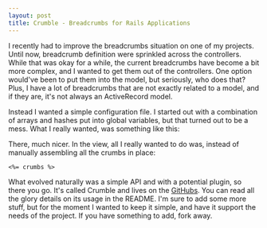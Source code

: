```yaml
---
layout: post
title: Crumble - Breadcrumbs for Rails Applications
---
```

I recently had to improve the breadcrumbs situation on one of my projects. Until now, breadcrumb definition were sprinkled across the controllers. While that was okay for a while, the current breadcrumbs have become a bit more complex, and I wanted to get them out of the controllers. One option would've been to put them into the model, but seriously, who does that? Plus, I have a lot of breadcrumbs that are not exactly related to a model, and if they are, it's not always an ActiveRecord model.

Instead I wanted a simple configuration file. I started out with a combination of arrays and hashes put into  global variables, but that turned out to be a mess. What I really wanted, was something like this:

<script src="http://gist.github.com/126325.js"></script>

There, much nicer. In the view, all I really wanted to do was, instead of manually assembling all the crumbs in place:

    <%= crumbs %>

What evolved naturally was a simple API and with a potential plugin, so there you go. It's called Crumble and lives on the [GitHubs](http://github.com/mattmatt/crumble). You can read all the glory details on its usage in the README. I'm sure to add some more stuff, but for the moment I wanted to keep it simple, and have it support the needs of the project. If you have something to add, fork away.